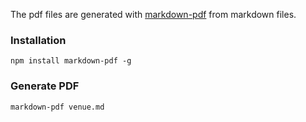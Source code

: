 The pdf files are generated with [markdown-pdf](https://www.npmjs.com/package/markdown-pdf) from markdown files.

### Installation

```
npm install markdown-pdf -g
```

### Generate PDF

```
markdown-pdf venue.md
```
